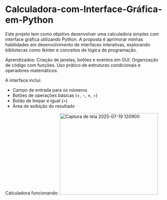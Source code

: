 # Calculadora-com-Interface-Gráfica-em-Python
Este projeto tem como objetivo desenvolver uma calculadora simples com interface gráfica utilizando Python. A proposta é aprimorar minhas habilidades em desenvolvimento de interfaces interativas, explorando bibliotecas como tkinter e conceitos de lógica de programação.

Aprendizados:
Criação de janelas, botões e eventos em GUI.
Organização de código com funções.
Uso prático de estruturas condicionais e operadores matemáticos.

A interface inclui:
- Campo de entrada para os números
- Botões de operações básicas (+, −, ×, ÷)
- Botão de limpar e igual (=)
- Área de exibição do resultado

Calculadora funcionando:
<img width="312" height="259" alt="Captura de tela 2025-07-19 120900" src="https://github.com/user-attachments/assets/666b3f12-48f1-4d78-976d-74ef285f3c7c" />
